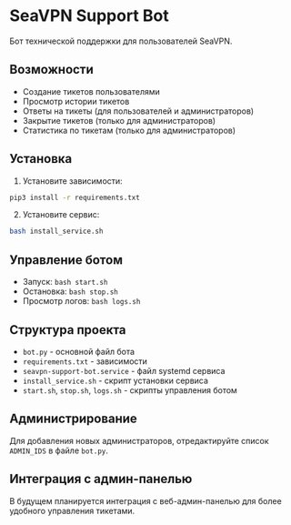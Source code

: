 # SeaVPN Support Bot

Бот технической поддержки для пользователей SeaVPN.

## Возможности

- Создание тикетов пользователями
- Просмотр истории тикетов
- Ответы на тикеты (для пользователей и администраторов)
- Закрытие тикетов (только для администраторов)
- Статистика по тикетам (только для администраторов)

## Установка

1. Установите зависимости:
```bash
pip3 install -r requirements.txt
```

2. Установите сервис:
```bash
bash install_service.sh
```

## Управление ботом

- Запуск: `bash start.sh`
- Остановка: `bash stop.sh`
- Просмотр логов: `bash logs.sh`

## Структура проекта

- `bot.py` - основной файл бота
- `requirements.txt` - зависимости
- `seavpn-support-bot.service` - файл systemd сервиса
- `install_service.sh` - скрипт установки сервиса
- `start.sh`, `stop.sh`, `logs.sh` - скрипты управления ботом

## Администрирование

Для добавления новых администраторов, отредактируйте список `ADMIN_IDS` в файле `bot.py`.

## Интеграция с админ-панелью

В будущем планируется интеграция с веб-админ-панелью для более удобного управления тикетами.

